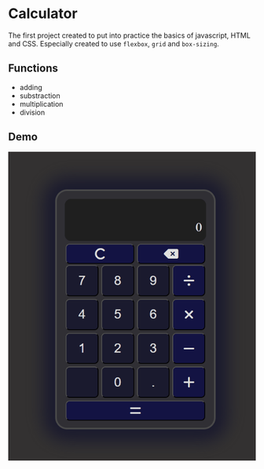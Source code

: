 # Calculator
The first project created to put into practice the basics of javascript, HTML and CSS.
Especially created to use `flexbox`, `grid` and `box-sizing`.

## Functions
- adding
- substraction
- multiplication
- division

## Demo
![Calculator demo](assets/calculatorDemo.gif)